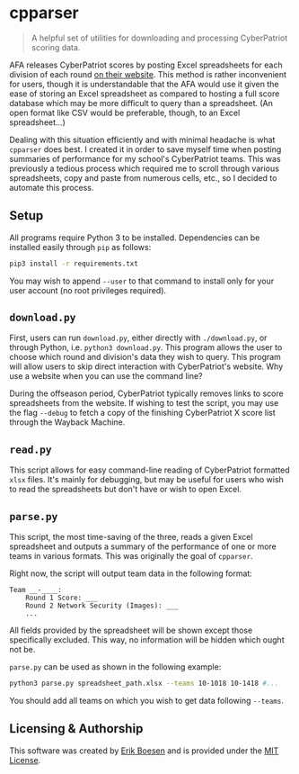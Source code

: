 # cpparser
> A helpful set of utilities for downloading and processing CyberPatriot scoring data.

AFA releases CyberPatriot scores by posting Excel spreadsheets for each division of each round [on their website](http://www.uscyberpatriot.org/competition/current-competition/scores). This method is rather inconvenient for users, though it is understandable that the AFA would use it given the ease of storing an Excel spreadsheet as compared to hosting a full score database which may be more difficult to query than a spreadsheet. (An open format like CSV would be preferable, though, to an Excel spreadsheet...)

Dealing with this situation efficiently and with minimal headache is what `cpparser` does best. I created it in order to save myself time when posting summaries of performance for my school's CyberPatriot teams. This was previously a tedious process which required me to scroll through various spreadsheets, copy and paste from numerous cells, etc., so I decided to automate this process.

## Setup
All programs require Python 3 to be installed. Dependencies can be installed easily through `pip` as follows:
```sh
pip3 install -r requirements.txt
```
You may wish to append `--user` to that command to install only for your user account (no root privileges required).

## `download.py`
First, users can run `download.py`, either directly with `./download.py`, or through Python, i.e. `python3 download.py`. This program allows the user to choose which round and division's data they wish to query. This program will allow users to skip direct interaction with CyberPatriot's website. Why use a website when you can use the command line?

During the offseason period, CyberPatriot typically removes links to score spreadsheets from the website. If wishing to test the script, you may use the flag `--debug` to fetch a copy of the finishing CyberPatriot X score list through the Wayback Machine.

## `read.py`
This script allows for easy command-line reading of CyberPatriot formatted `xlsx` files. It's mainly for debugging, but may be useful for users who wish to read the spreadsheets but don't have or wish to open Excel.

## `parse.py`
This script, the most time-saving of the three, reads a given Excel spreadsheet and outputs a summary of the performance of one or more teams in various formats. This was originally the goal of `cpparser`.

Right now, the script will output team data in the following format:
```
Team __-____:
    Round 1 Score: ___
    Round 2 Network Security (Images): ___
    ...
```
All fields provided by the spreadsheet will be shown except those specifically excluded. This way, no information will be hidden which ought not be.

`parse.py` can be used as shown in the following example:
```sh
python3 parse.py spreadsheet_path.xlsx --teams 10-1018 10-1418 #...
```
You should add all teams on which you wish to get data following `--teams`.

## Licensing & Authorship
This software was created by [Erik Boesen](https://github.com/ErikBoesen) and is provided under the [MIT License](LICENSE).
